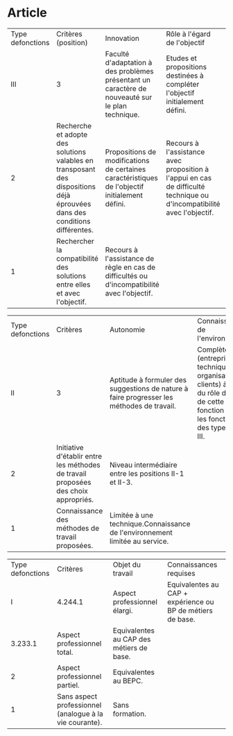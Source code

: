# Article

  


|  |  |  |  |  |
| --- | --- | --- | --- | --- |
| Type defonctions | Critères (position) | Innovation | Rôle à l'égard de l'objectif | Autonomie |
| III | 3 | Faculté d'adaptation à des problèmes présentant un caractère de nouveauté sur le plan technique. | Etudes et propositions destinées à compléter l'objectif initialement défini. | Même que III.2. Son supérieur est un cadre. |
| 2 | Recherche et adopte des solutions valables en transposant des dispositions déjà éprouvées dans des conditions différentes. | Propositions de modifications de certaines caractéristiques de l'objectif initialement défini. | Recours à l'assistance avec proposition à l'appui en cas de difficulté technique ou d'incompatibilité avec l'objectif. |
| 1 | Rechercher la compatibilité des solutions entre elles et avec l'objectif. | Recours à l'assistance de règle en cas de difficultés ou d'incompatibilité avec l'objectif. |

  


|  |  |  |  |
| --- | --- | --- | --- |
| Type defonctions | Critères | Autonomie | Connaissance de l'environnement |
| II | 3 | Aptitude à formuler des suggestions de nature à faire progresser les méthodes de travail. | Complète (entreprise, techniques, organisation, clients) à cause du rôle de relais de cette fonction entre les fonctions des types I et III. |
| 2 | Initiative d'établir entre les méthodes de travail proposées des choix appropriés. | Niveau intermédiaire entre les positions II-1 et II-3. |
| 1 | Connaissance des méthodes de travail proposées. | Limitée à une technique.Connaissance de l'environnement limitée au service. |



|  |  |  |  |
| --- | --- | --- | --- |
| Type defonctions | Critères | Objet du travail | Connaissances requises |
| I | 4.244.1 | Aspect professionnel élargi. | Equivalentes au CAP + expérience ou BP de métiers de base. |
| 3.233.1 | Aspect professionnel total. | Equivalentes au CAP des métiers de base. |
| 2 | Aspect professionnel partiel. | Equivalentes au BEPC. |
| 1 | Sans aspect professionnel (analogue à la vie courante). | Sans formation. |


